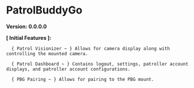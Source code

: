 # PatrolBuddyGo
**Version: 0.0.0.0**

**[ Initial Features ]:**
      
      { Patrol Visionizer ~ } Allows for camera display along with controlling the mounted camera.
      
      { Patrol Dashboard ~ } Contains logout, settings, patroller account displays, and patroller account configurations.
      
      { PBG Pairing ~ } Allows for pairing to the PBG mount.
      
